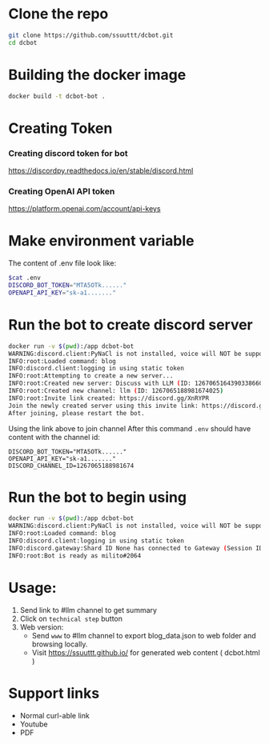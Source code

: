 


# Clone the repo

```bash
git clone https://github.com/ssuuttt/dcbot.git 
cd dcbot
```


# Building the docker image
```bash
docker build -t dcbot-bot .
```

# Creating Token
###  Creating discord token for bot

https://discordpy.readthedocs.io/en/stable/discord.html

### Creating OpenAI API token

https://platform.openai.com/account/api-keys

# Make environment variable

The content of .env file look like:
```bash
$cat .env
DISCORD_BOT_TOKEN="MTA5OTk......"
OPENAPI_API_KEY="sk-a1......."

```

# Run the bot to create discord server 
```bash
docker run -v $(pwd):/app dcbot-bot                                                                                                                                                      
WARNING:discord.client:PyNaCl is not installed, voice will NOT be supported
INFO:root:Loaded command: blog
INFO:discord.client:logging in using static token
INFO:root:Attempting to create a new server...
INFO:root:Created new server: Discuss with LLM (ID: 1267065164390338660)
INFO:root:Created new channel: llm (ID: 1267065188981674025)
INFO:root:Invite link created: https://discord.gg/XnRYPR
Join the newly created server using this invite link: https://discord.gg/XnRYPR
After joining, please restart the bot.

```

Using the link above to join channel
After this command `.env` should have content with the channel id:
```
DISCORD_BOT_TOKEN="MTA5OTk......"
OPENAPI_API_KEY="sk-a1......."
DISCORD_CHANNEL_ID=1267065188981674
```

# Run the bot to begin using

```bash
docker run -v $(pwd):/app dcbot-bot
WARNING:discord.client:PyNaCl is not installed, voice will NOT be supported
INFO:root:Loaded command: blog
INFO:discord.client:logging in using static token
INFO:discord.gateway:Shard ID None has connected to Gateway (Session ID: 388b826d2805f2301f031c9d4e24b935).
INFO:root:Bot is ready as milito#2064

```

# Usage:
1. Send link to #llm channel to get summary
2. Click on `technical step` button
3. Web version:
   * Send `www` to #llm channel to export blog_data.json to web folder and browsing locally.
   * Visit https://ssuuttt.github.io/ for generated web content ( dcbot.html )
# Support links
* Normal curl-able link
* Youtube
* PDF








